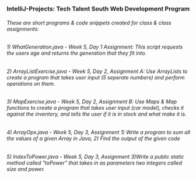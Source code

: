 ### IntelliJ-Projects: Tech Talent South Web Development Program
 
###### These are short programs & code snippets created for class & class assignments:

###### 1) WhatGeneration.java - Week 5, Day 1 Assignment: This script requests the users age and returns the generation that they fit into. 

###### 2) ArrayListExercise.java - Week 5, Day 2, Assignment A: Use ArrayLists to create a program that takes user input (5 seperate numbers) and perform operations on them.

###### 3) MapExercise.java - Week 5, Day 2, Assignment B: Use Maps & Map functions to create a program that takes user input (car model), checks it against the inventory, and tells the user if it is in stock and what make it is. 

###### 4) ArrayOps.java - Week 5, Day 3, Assignment 1) Write a program to sum all the values of a given Array in Java, 2) Find the output of the given code

###### 5) IndexToPower.java - Week 5, Day 3, Assignment 3)Write a public static method called "toPower" that takes in as parameters two integers called size and power. 

